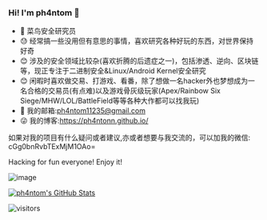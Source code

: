 ### Hi! I'm ph4ntom 👋

- 👻 菜鸟安全研究员
- 😓 经常搞一些没用但有意思的事情，喜欢研究各种好玩的东西，对世界保持好奇
- 😊 涉及的安全领域比较杂(喜欢折腾的后遗症之一)，包括渗透、逆向、区块链等，现正专注于二进制安全&Linux/Android Kernel安全研究
- 😊 闲暇时喜欢做交易、打游戏、看番，除了想做一名hacker外也梦想成为一名合格的交易员(有点难)以及游戏骨灰级玩家(Apex/Rainbow Six Siege/MHW/LOL/BattleField等等各种大作都可以找我玩)
- 💬 我的邮箱:ph4ntom11235@gmail.com
- 😜 我的博客:https://ph4ntonn.github.io/

如果对我的项目有什么疑问或者建议,亦或者想要与我交流的，可以加我的微信: cGg0bnRvbTExMjM1OAo=

Hacking for fun everyone! Enjoy it!

![image](https://user-images.githubusercontent.com/45198234/175779608-1d17a033-1243-42a7-aca8-2f039a1246dc.png)

[![ph4ntom's GitHub Stats](https://github-readme-stats.vercel.app/api?username=ph4ntonn&show_icons=true&hide_title=true)](https://github.com/ph4ntonn)

![visitors](https://visitor-badge.laobi.icu/badge?page_id=ph4ntom)

